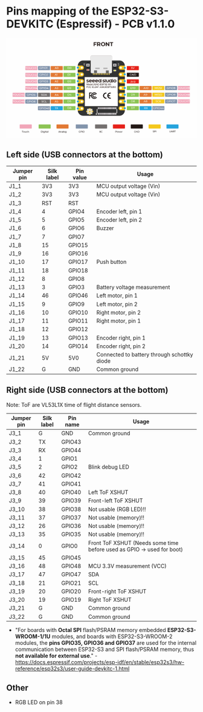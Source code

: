 # Pins mapping of the ESP32-S3-DEVKITC (Espressif) - PCB v1.1.0

![](../datasheets/images/esp32-s3-pinout.png)

## Left side (USB connectors at the bottom)

| Jumper pin | Silk label | Pin value | Usage                                       |
| ---------- | ---------- | --------- | ------------------------------------------- |
| J1_1       | 3V3        | 3V3       | MCU output voltage (Vin)                    |
| J1_2       | 3V3        | 3V3       | MCU output voltage (Vin)                    |
| J1_3       | RST        | RST       |                                             |
| J1_4       | 4          | GPIO4     | Encoder left, pin 1                         |
| J1_5       | 5          | GPIO5     | Encoder left, pin 2                         |
| J1_6       | 6          | GPIO6     | Buzzer                                      |
| J1_7       | 7          | GPIO7     |                                             |
| J1_8       | 15         | GPIO15    |                                             |
| J1_9       | 16         | GPIO16    |                                             |
| J1_10      | 17         | GPIO17    | Push button                                 |
| J1_11      | 18         | GPIO18    |                                             |
| J1_12      | 8          | GPIO8     |                                             |
| J1_13      | 3          | GPIO3     | Battery voltage measurement                 |
| J1_14      | 46         | GPIO46    | Left motor, pin 1                           |
| J1_15      | 9          | GPIO9     | Left motor, pin 2                           |
| J1_16      | 10         | GPIO10    | Right motor, pin 2                          |
| J1_17      | 11         | GPIO11    | Right motor, pin 1                          |
| J1_18      | 12         | GPIO12    |                                             |
| J1_19      | 13         | GPIO13    | Encoder right, pin 1                        |
| J1_20      | 14         | GPIO14    | Encoder right, pin 2                        |
| J1_21      | 5V         | 5V0       | Connected to battery through schottky diode |
| J1_22      | G          | GND       | Common ground                               |

## Right side (USB connectors at the bottom)

Note: ToF are VL53L1X time of flight distance sensors.

| Jumper pin | Silk label | Pin name | Usage                                                                  |
| ---------- | ---------- | -------- | ---------------------------------------------------------------------- |
| J3_1       | G          | GND      | Common ground                                                          |
| J3_2       | TX         | GPIO43   |                                                                        |
| J3_3       | RX         | GPIO44   |                                                                        |
| J3_4       | 1          | GPIO1    |                                                                        |
| J3_5       | 2          | GPIO2    | Blink debug LED                                                        |
| J3_6       | 42         | GPIO42   |                                                                        |
| J3_7       | 41         | GPIO41   |                                                                        |
| J3_8       | 40         | GPIO40   | Left ToF XSHUT                                                         |
| J3_9       | 39         | GPIO39   | Front-left ToF XSHUT                                                   |
| J3_10      | 38         | GPIO38   | Not usable (RGB LED)!!                                                 |
| J3_11      | 37         | GPIO37   | Not usable (memory)!!                                                  |
| J3_12      | 26         | GPIO36   | Not usable (memory)!!                                                  |
| J3_13      | 35         | GPIO35   | Not usable (memory)!!                                                  |
| J3_14      | 0          | GPIO0    | Front ToF XSHUT (Needs some time before used as GPIO -> used for boot) |
| J3_15      | 45         | GPIO45   |                                                                        |
| J3_16      | 48         | GPIO48   | MCU 3.3V measurement (VCC)                                             |
| J3_17      | 47         | GPIO47   | SDA                                                                    |
| J3_18      | 21         | GPIO21   | SCL                                                                    |
| J3_19      | 20         | GPIO20   | Front-right ToF XSHUT                                                  |
| J3_20      | 19         | GPIO19   | Right ToF XSHUT                                                        |
| J3_21      | G          | GND      | Common ground                                                          |
| J3_22      | G          | GND      | Common ground                                                          |

- "For boards with **Octal SPI** flash/PSRAM memory embedded **ESP32-S3-WROOM-1/1U** modules, and boards with ESP32-S3-WROOM-2 modules, the **pins GPIO35, GPIO36 and GPIO37** are used for the internal communication between ESP32-S3 and SPI flash/PSRAM memory, thus **not available for external use**." - https://docs.espressif.com/projects/esp-idf/en/stable/esp32s3/hw-reference/esp32s3/user-guide-devkitc-1.html

## Other

- RGB LED on pin 38

